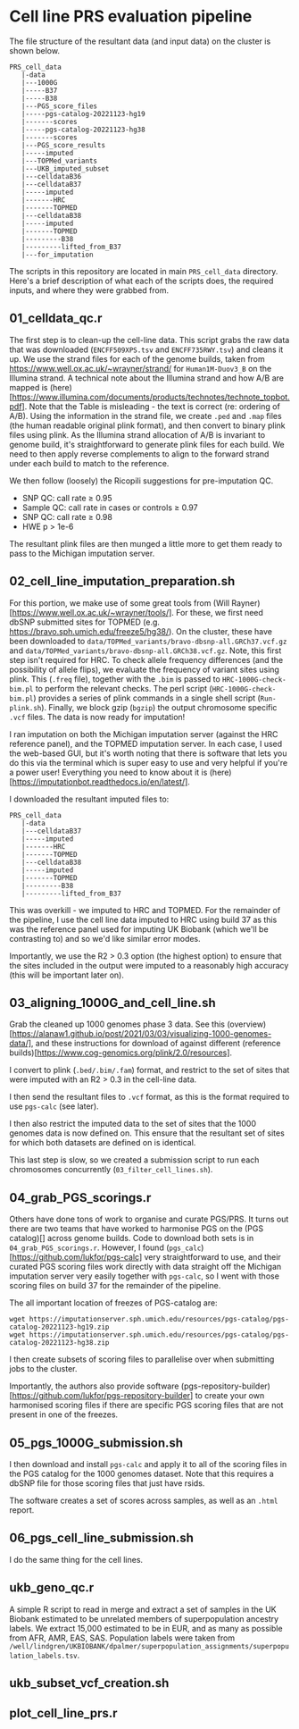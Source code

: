 # Cell line PRS evaluation pipeline

The file structure of the resultant data (and input data) on the cluster is shown below.

```
PRS_cell_data
   |-data
   |---1000G
   |-----B37
   |-----B38
   |---PGS_score_files
   |-----pgs-catalog-20221123-hg19
   |-------scores
   |-----pgs-catalog-20221123-hg38
   |-------scores
   |---PGS_score_results
   |-----imputed
   |---TOPMed_variants
   |---UKB_imputed_subset
   |---celldataB36
   |---celldataB37
   |-----imputed
   |-------HRC
   |-------TOPMED
   |---celldataB38
   |-----imputed
   |-------TOPMED
   |---------B38
   |---------lifted_from_B37
   |---for_imputation
```

The scripts in this repository are located in main `PRS_cell_data` directory. Here's a brief description of what each of the scripts does, the required inputs, and where they were grabbed from.

## 01_celldata_qc.r
The first step is to clean-up the cell-line data. This script grabs the raw data that was downloaded (`ENCFF509XPS.tsv` and `ENCFF735RWY.tsv`) and cleans it up. We use the strand files for each of the genome builds, taken from https://www.well.ox.ac.uk/~wrayner/strand/ for `Human1M-Duov3_B` on the Illumina strand. A technical note about the Illumina strand and how A/B are mapped is (here)[https://www.illumina.com/documents/products/technotes/technote_topbot.pdf]. Note that the Table is misleading - the text is correct (re: ordering of A/B). Using the information in the strand file, we create `.ped` and `.map` files (the human readable original plink format), and then convert to binary plink files using plink. As the Illumina strand allocation of A/B is invariant to genome build, it's straightforward to generate plink files for each build. We need to then apply reverse complements to align to the forward strand under each build to match to the reference.

We then follow (loosely) the Ricopili suggestions for pre-imputation QC.
* SNP QC: call rate ≥ 0.95
* Sample QC: call rate in cases or controls ≥ 0.97
* SNP QC: call rate ≥ 0.98
* HWE p > 1e-6

The resultant plink files are then munged a little more to get them ready to pass to the Michigan imputation server.

## 02_cell_line_imputation_preparation.sh

For this portion, we make use of some great tools from (Will Rayner)[https://www.well.ox.ac.uk/~wrayner/tools/]. For these, we first need dbSNP submitted sites for TOPMED (e.g. https://bravo.sph.umich.edu/freeze5/hg38/). On the cluster, these have been downloaded to `data/TOPMed_variants/bravo-dbsnp-all.GRCh37.vcf.gz` and `data/TOPMed_variants/bravo-dbsnp-all.GRCh38.vcf.gz`. Note, this first step isn't required for HRC. To check allele frequency differences (and the possibility of allele flips), we evaluate the frequency of variant sites using plink. This (`.freq` file), together with the `.bim` is passed to `HRC-1000G-check-bim.pl` to perform the relevant checks. The perl script (`HRC-1000G-check-bim.pl`) provides a series of plink commands in a single shell script (`Run-plink.sh`). Finally, we block gzip (`bgzip`) the output chromosome specific `.vcf` files. The data is now ready for imputation!

I ran imputation on both the Michigan imputation server (against the HRC reference panel), and the TOPMED imputation server. In each case, I used the web-based GUI, but it's worth noting that there is software that lets you do this via the terminal which is super easy to use and very helpful if you're a power user! Everything you need to know about it is (here)[https://imputationbot.readthedocs.io/en/latest/].

I downloaded the resultant imputed files to:

```
PRS_cell_data
   |-data
   |---celldataB37
   |-----imputed
   |-------HRC
   |-------TOPMED
   |---celldataB38
   |-----imputed
   |-------TOPMED
   |---------B38
   |---------lifted_from_B37
```
This was overkill - we imputed to HRC and TOPMED. For the remainder of the pipeline, I use the cell line data imputed to HRC using build 37 as this was the reference panel used for imputing UK Biobank (which we'll be contrasting to) and so we'd like similar error modes.

Importantly, we use the R2 > 0.3 option (the highest option) to ensure that the sites included in the output were imputed to a reasonably high accuracy (this will be important later on).

## 03_aligning_1000G_and_cell_line.sh

Grab the cleaned up 1000 genomes phase 3 data. See this (overview)[https://alanaw1.github.io/post/2021/03/03/visualizing-1000-genomes-data/], and these instructions for download of against different (reference builds)[https://www.cog-genomics.org/plink/2.0/resources].

I convert to plink (`.bed/.bim/.fam`) format, and restrict to the set of sites that were imputed with an R2 > 0.3 in the cell-line data.

I then send the resultant files to `.vcf` format, as this is the format required to use `pgs-calc` (see later).

I then also restrict the imputed data to the set of sites that the 1000 genomes data is now defined on. This ensure that the resultant set of sites for which both datasets are defined on is identical.

This last step is slow, so we created a submission script to run each chromosomes concurrently (`03_filter_cell_lines.sh`).

## 04_grab_PGS_scorings.r

Others have done tons of work to organise and curate PGS/PRS. It turns out there are two teams that have worked to harmonise PGS on the (PGS catalog)[] across genome builds. Code to download both sets is in `04_grab_PGS_scorings.r`. However, I found (`pgs_calc`)[https://github.com/lukfor/pgs-calc] very straightforward to use, and their curated PGS scoring files work directly with data straight off the Michigan imputation server very easily together with `pgs-calc`, so I went with those scoring files on build 37 for the remainder of the pipeline.

The all important location of freezes of PGS-catalog are:
```
wget https://imputationserver.sph.umich.edu/resources/pgs-catalog/pgs-catalog-20221123-hg19.zip
wget https://imputationserver.sph.umich.edu/resources/pgs-catalog/pgs-catalog-20221123-hg38.zip
```
I then create subsets of scoring files to parallelise over when submitting jobs to the cluster.

Importantly, the authors also provide software (pgs-repository-builder)[https://github.com/lukfor/pgs-repository-builder] to create your own harmonised scoring files if there are specific PGS scoring files that are not present in one of the freezes.

## 05_pgs_1000G_submission.sh

I then download and install `pgs-calc` and apply it to all of the scoring files in the PGS catalog for the 1000 genomes dataset. Note that this requires a dbSNP file for those scoring files that just have rsids.

The software creates a set of scores across samples, as well as an `.html` report.

## 06_pgs_cell_line_submission.sh

I do the same thing for the cell lines.

## ukb_geno_qc.r

A simple R script to read in merge and extract a set of samples in the UK Biobank estimated to be unrelated members of superpopulation ancestry labels. We extract 15,000 estimated to be in EUR, and as many as possible from AFR, AMR, EAS, SAS. Population labels were taken from `/well/lindgren/UKBIOBANK/dpalmer/superpopulation_assignments/superpopulation_labels.tsv`.

## ukb_subset_vcf_creation.sh

## plot_cell_line_prs.r
